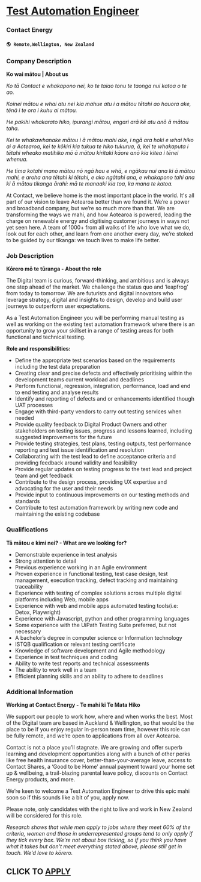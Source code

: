 # [Test Automation Engineer](https://www.remotewlb.com/apply/test-automation-engineer-112992)  
### Contact Energy  
#### `🌎 Remote,Wellington, New Zealand`  

### **Company Description**

 **Ko wai mātou | About us**

 _Ko tā Contact e whakapono nei, ko te taiao tonu te taonga nui katoa o te ao._

 _Koinei mātou e whai atu nei kia mahue atu i a mātou tētahi ao hauora ake, tēnā i te ora i kuhu ai mātou._

 _He pakihi whakarato hiko, ipurangi mātou, engari arā kē atu anō ā mātou taha._

 _Kei te whakawhanake mātou i ā mātou mahi ake, i ngā ara hoki e whai hiko ai a Aotearoa, kei te kōkiri kia tukua te hiko tukurua, ā, kei te whakaputa i tētahi wheako matihiko mō ā mātou kiritaki kāore anō kia kitea i tēnei whenua._

 _He tīma kotahi mano mātou nō ngā hau e whā, e ngākau nui ana ki ā mātou mahi, e aroha ana tētahi ki tētahi, e ako ngātahi ana, e whakapono tahi ana ki ā mātou tikanga ārahi: mā te manaaki kia toa, ka mana te katoa._

At Contact, we believe home is the most important place in the world. It's all part of our vision to leave Aotearoa better than we found it. We’re a power and broadband company, but we’re so much more than that. We are transforming the ways we mahi, and how Aotearoa is powered, leading the charge on renewable energy and digitising customer journeys in ways not yet seen here. A team of 1000+ from all walks of life who love what we do, look out for each other, and learn from one another every day, we’re stoked to be guided by our tikanga: we touch lives to make life better.

###  **Job Description**

 **Kōrero mō te tūranga - About the role**

The Digital team is curious, forward-thinking, and ambitious and is always one step ahead of the market. We challenge the status quo and ‘leapfrog’ from today to tomorrow. We are futurists and digital innovators who leverage strategy, digital and insights to design, develop and build user journeys to outperform user expectations.

As a Test Automation Engineer you will be performing manual testing as well as working on the existing test automation framework where there is an opportunity to grow your skillset in a range of testing areas for both functional and technical testing.

 **Role and responsibilities:**

  * Define the appropriate test scenarios based on the requirements including the test data preparation
  * Creating clear and precise defects and effectively prioritising within the development teams current workload and deadlines 
  * Perform functional, regression, integration, performance, load and end to end testing and analyse results
  * Identify and reporting of defects and or enhancements identified though UAT processes
  * Engage with third-party vendors to carry out testing services when needed
  * Provide quality feedback to Digital Product Owners and other stakeholders on testing issues, progress and lessons learned, including suggested improvements for the future
  * Provide testing strategies, test plans, testing outputs, test performance reporting and test issue identification and resolution
  * Collaborating with the test lead to define acceptance criteria and providing feedback around validity and feasibility 
  * Provide regular updates on testing progress to the test lead and project team and get feedback
  * Contribute to the design process, providing UX expertise and advocating for the user and their needs
  * Provide input to continuous improvements on our testing methods and standards
  * Contribute to test automation framework by writing new code and maintaining the existing codebase

### **Qualifications**

 **Tā mātou e kimi nei? - What are we looking for?**

  * Demonstrable experience in test analysis
  * Strong attention to detail
  * Previous experience working in an Agile environment
  * Proven experience in functional testing, test case design, test management, execution tracking, defect tracking and maintaining traceability
  * Experience with testing of complex solutions across multiple digital platforms including Web, mobile apps
  * Experience with web and mobile apps automated testing tools(i.e: Detox, Playwright)
  * Experience with Javascript, python and other programming languages
  * Some experience with the UiPath Testing Suite preferred, but not necessary
  * A bachelor’s degree in computer science or Information technology
  * ISTQB qualification or relevant testing certificate
  * Knowledge of software development and Agile methodology
  * Experience in test techniques and coding
  * Ability to write test reports and technical assessments
  * The ability to work well in a team
  * Efficient planning skills and an ability to adhere to deadlines

###  **Additional Information**

 **Working at Contact Energy - Te mahi ki Te Mata Hiko**

We support our people to work how, where and when works the best. Most of the Digital team are based in Auckland & Wellington, so that would be the place to be if you enjoy regular in-person team time, however this role can be fully remote, and we’re open to applications from all over Aotearoa.

Contact is not a place you’ll stagnate. We are growing and offer superb learning and development opportunities along with a bunch of other perks like free health insurance cover, better-than-your-average leave, access to Contact Shares, a ‘Good to be Home’ annual payment toward your home set up & wellbeing, a trail-blazing parental leave policy, discounts on Contact Energy products, and more.

We’re keen to welcome a Test Automation Engineer to drive this epic mahi soon so if this sounds like a bit of you, apply now.

Please note, only candidates with the right to live and work in New Zealand will be considered for this role.

_Research shows that while men apply to jobs where they meet 60% of the criteria, women and those in underrepresented groups tend to only apply if they tick every box. We're not about box ticking, so if you think you have what it takes but don't meet everything stated above, please still get in touch. We'd love to kōrero._

  
## CLICK TO [APPLY](https://www.remotewlb.com/apply/test-automation-engineer-112992)

